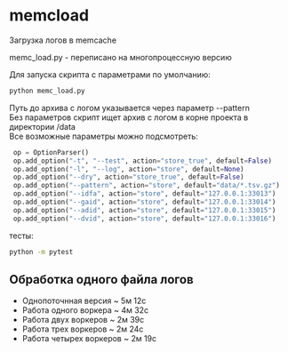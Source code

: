 # memcload
Загрузка логов в memcache

memc_load.py - переписано на многопроцессную версию

Для запуска скрипта с параметрами по умолчанию:
```sh
python memc_load.py
```
Путь до архива с логом указывается через параметр --pattern  
Без параметров скрипт ищет архив с логом в корне проекта в директории /data  
Все возможные параметры можно подсмотреть:
```python
 op = OptionParser()
 op.add_option("-t", "--test", action="store_true", default=False)
 op.add_option("-l", "--log", action="store", default=None)
 op.add_option("--dry", action="store_true", default=False)
 op.add_option("--pattern", action="store", default="data/*.tsv.gz")
 op.add_option("--idfa", action="store", default="127.0.0.1:33013")
 op.add_option("--gaid", action="store", default="127.0.0.1:33014")
 op.add_option("--adid", action="store", default="127.0.0.1:33015")
 op.add_option("--dvid", action="store", default="127.0.0.1:33016")
```
тесты:
```sh
python -m pytest
```

## Обработка одного файла логов
- Однопоточнная версия ~ 5м 12с
- Работа одного воркера ~ 4м 32с
- Работа двух воркеров ~ 2м 39с
- Работа трех воркеров ~ 2м 24с
- Работа четырех воркеров ~ 2м 19с
